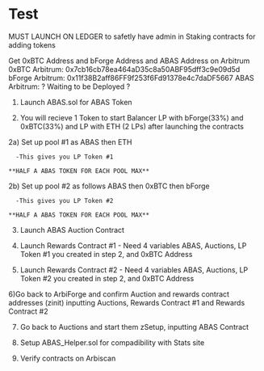 # Test
MUST LAUNCH ON LEDGER to safetly have admin in Staking contracts for adding tokens

Get 0xBTC Address and bForge Address and ABAS Address on Arbitrum
0xBTC Arbitrum: 0x7cb16cb78ea464aD35c8a50ABF95dff3c9e09d5d
bForge Arbitrum: 0x11f38B2aff86FF9f253f6Fd91378e4c7daDF5667
ABAS Arbitrum: ? Waiting to be Deployed ?

1) Launch ABAS.sol for ABAS Token

2) You will recieve 1 Token to start Balancer LP with bForge(33%) and 0xBTC(33%) and LP with ETH (2 LPs) after launching the contracts

2a) Set up pool #1 as ABAS then ETH

      -This gives you LP Token #1

    **HALF A ABAS TOKEN FOR EACH POOL MAX**

2b) Set up pool #2 as follows ABAS then 0xBTC then bForge

      -This gives you LP Token #2

    **HALF A ABAS TOKEN FOR EACH POOL MAX**
    
3) Launch ABAS Auction Contract

4) Launch Rewards Contract #1 - Need 4 variables ABAS, Auctions, LP Token #1 you created in step 2, and 0xBTC Address
5) Launch Rewards Contract #2 - Need 4 variables ABAS, Auctions, LP Token #2 you created in step 2, and 0xBTC Address

6)Go back to ArbiForge and confirm Auction and rewards contract addresses (zinit) inputting Auctions, Rewards Contract #1 and Rewards Contract #2

7) Go back to Auctions and start them zSetup, inputting ABAS Contract

8) Setup ABAS_Helper.sol for compadibility with Stats site

8) Verify contracts on Arbiscan
